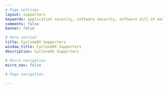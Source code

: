 ```yaml
---
# Page settings
layout: supporters
keywords: application security, software security, software bill of material, SBOM, BOM, open source, supply chain, specification, spdx, license, package url, purl, cpe
comments: false
banner: false

# Hero section
title: CycloneDX Supporters
window_title: CycloneDX Supporters
description: CycloneDX Supporters

# Micro navigation
micro_nav: false

# Page navigation
    
---
```

